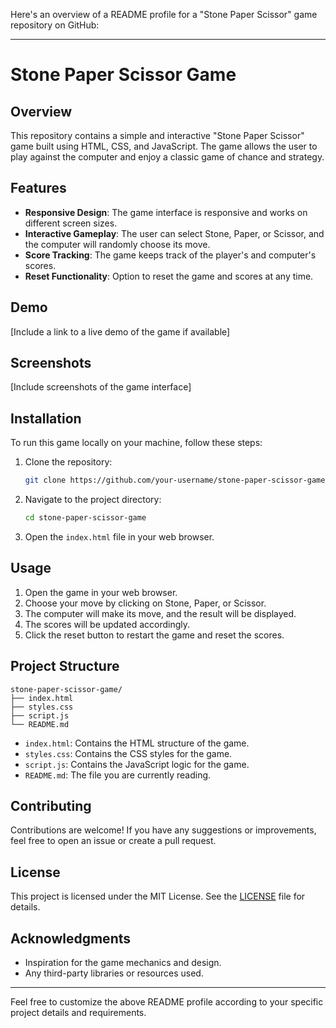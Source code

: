 Here's an overview of a README profile for a "Stone Paper Scissor" game repository on GitHub:

---

# Stone Paper Scissor Game

## Overview

This repository contains a simple and interactive "Stone Paper Scissor" game built using HTML, CSS, and JavaScript. The game allows the user to play against the computer and enjoy a classic game of chance and strategy.

## Features

- **Responsive Design**: The game interface is responsive and works on different screen sizes.
- **Interactive Gameplay**: The user can select Stone, Paper, or Scissor, and the computer will randomly choose its move.
- **Score Tracking**: The game keeps track of the player's and computer's scores.
- **Reset Functionality**: Option to reset the game and scores at any time.

## Demo

[Include a link to a live demo of the game if available]

## Screenshots

[Include screenshots of the game interface]

## Installation

To run this game locally on your machine, follow these steps:

1. Clone the repository:
    ```bash
    git clone https://github.com/your-username/stone-paper-scissor-game.git
    ```
2. Navigate to the project directory:
    ```bash
    cd stone-paper-scissor-game
    ```
3. Open the `index.html` file in your web browser.

## Usage

1. Open the game in your web browser.
2. Choose your move by clicking on Stone, Paper, or Scissor.
3. The computer will make its move, and the result will be displayed.
4. The scores will be updated accordingly.
5. Click the reset button to restart the game and reset the scores.

## Project Structure

```plaintext
stone-paper-scissor-game/
├── index.html
├── styles.css
├── script.js
└── README.md
```

- `index.html`: Contains the HTML structure of the game.
- `styles.css`: Contains the CSS styles for the game.
- `script.js`: Contains the JavaScript logic for the game.
- `README.md`: The file you are currently reading.

## Contributing

Contributions are welcome! If you have any suggestions or improvements, feel free to open an issue or create a pull request.

## License

This project is licensed under the MIT License. See the [LICENSE](LICENSE) file for details.

## Acknowledgments

- Inspiration for the game mechanics and design.
- Any third-party libraries or resources used.

---

Feel free to customize the above README profile according to your specific project details and requirements.
